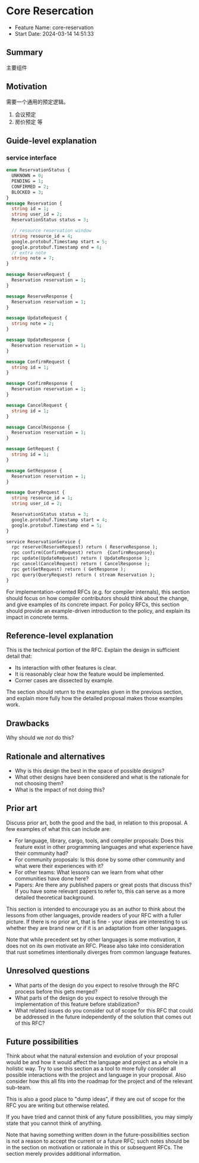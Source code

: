 # Core Resercation

- Feature Name: core-reservation
- Start Date: 2024-03-14 14:51:33

## Summary

主要组件

## Motivation

需要一个通用的预定逻辑。
1. 会议预定
2. 房价预定
等

## Guide-level explanation

### service interface

```proto
enum ReservationStatus {
  UNKNOWN = 0;
  PENDING = 1;
  CONFIRMED = 2;
  BLOCKED = 3;
}
message Reservation {
  string id = 1;
  string user_id = 2;
  ReservationStatus status = 3;

  // resource reservation window
  string resource_id = 4;
  google.protobuf.Timestamp start = 5;
  google.protobuf.Timestamp end = 6;
  // extra note
  string note = 7;
}

message ReserveRequest {
  Reservation reservation = 1;
}

message ReserveResponse {
  Reservation reservation = 1;
}

message UpdateRequest {
  string note = 2;
}

message UpdateResponse {
  Reservation reservation = 1;
}

message ConfirmRequest {
  string id = 1;
}

message ConfirmResponse {
  Reservation reservation = 1;
}

message CancelRequest {
  string id = 1;
}

message CancelResponse {
  Reservation reservation = 1;
}

message GetRequest {
  string id = 1;
}

message GetResponse {
  Reservation reservation = 1;
}

message QueryRequest {
  string resource_id = 1;
  string user_id = 2;

  ReservationStatus status = 3;
  google.protobuf.Timestamp start = 4;
  google.protobuf.Timestamp end = 5;
}

service ReservationService {
  rpc reserve(ReserveRequest) return ( ReserveResponse );
  rpc confirm(ConfirmRequest) return  {ConfirmResponse};
  rpc update(UpdateRequest) return ( UpdateResponse );
  rpc cancel(CancelRequest) return ( CancelResponse );
  rpc get(GetRequest) return ( GetResponse );
  rpc query(QueryRequest) return ( stream Reservation );
}
```

For implementation-oriented RFCs (e.g. for compiler internals), this section should focus on how compiler contributors should think about the change, and give examples of its concrete impact. For policy RFCs, this section should provide an example-driven introduction to the policy, and explain its impact in concrete terms.

## Reference-level explanation

This is the technical portion of the RFC. Explain the design in sufficient detail that:

- Its interaction with other features is clear.
- It is reasonably clear how the feature would be implemented.
- Corner cases are dissected by example.

The section should return to the examples given in the previous section, and explain more fully how the detailed proposal makes those examples work.

## Drawbacks

Why should we *not* do this?

## Rationale and alternatives

- Why is this design the best in the space of possible designs?
- What other designs have been considered and what is the rationale for not choosing them?
- What is the impact of not doing this?

## Prior art

Discuss prior art, both the good and the bad, in relation to this proposal.
A few examples of what this can include are:

- For language, library, cargo, tools, and compiler proposals: Does this feature exist in other programming languages and what experience have their community had?
- For community proposals: Is this done by some other community and what were their experiences with it?
- For other teams: What lessons can we learn from what other communities have done here?
- Papers: Are there any published papers or great posts that discuss this? If you have some relevant papers to refer to, this can serve as a more detailed theoretical background.

This section is intended to encourage you as an author to think about the lessons from other languages, provide readers of your RFC with a fuller picture.
If there is no prior art, that is fine - your ideas are interesting to us whether they are brand new or if it is an adaptation from other languages.

Note that while precedent set by other languages is some motivation, it does not on its own motivate an RFC.
Please also take into consideration that rust sometimes intentionally diverges from common language features.

## Unresolved questions

- What parts of the design do you expect to resolve through the RFC process before this gets merged?
- What parts of the design do you expect to resolve through the implementation of this feature before stabilization?
- What related issues do you consider out of scope for this RFC that could be addressed in the future independently of the solution that comes out of this RFC?

## Future possibilities

Think about what the natural extension and evolution of your proposal would
be and how it would affect the language and project as a whole in a holistic
way. Try to use this section as a tool to more fully consider all possible
interactions with the project and language in your proposal.
Also consider how this all fits into the roadmap for the project
and of the relevant sub-team.

This is also a good place to "dump ideas", if they are out of scope for the
RFC you are writing but otherwise related.

If you have tried and cannot think of any future possibilities,
you may simply state that you cannot think of anything.

Note that having something written down in the future-possibilities section
is not a reason to accept the current or a future RFC; such notes should be
in the section on motivation or rationale in this or subsequent RFCs.
The section merely provides additional information.
